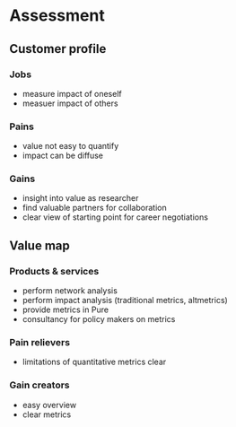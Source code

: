 # Assessment

## Customer profile

### Jobs

* measure impact of oneself
* measuer impact of others

### Pains

* value not easy to quantify
* impact can be diffuse

### Gains

* insight into value as researcher
* find valuable partners for collaboration
* clear view of starting point for career negotiations

## Value map

### Products & services

* perform network analysis
* perform impact analysis (traditional metrics, altmetrics)
* provide metrics in Pure
* consultancy for policy makers on metrics

### Pain relievers

* limitations of quantitative metrics clear

### Gain creators

* easy overview
* clear metrics 
